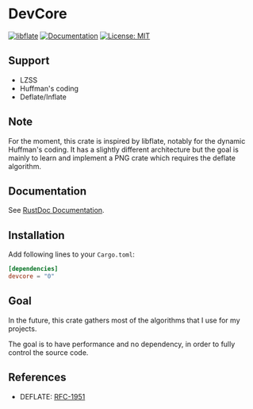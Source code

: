 # DevCore

[![libflate](https://img.shields.io/crates/v/devcore.svg)](https://crates.io/crates/devcore)
[![Documentation](https://docs.rs/devcore/badge.svg)](https://docs.rs/devcore)
[![License: MIT](https://img.shields.io/badge/license-MIT-blue.svg)](LICENSE)

Support
-------

- LZSS
- Huffman's coding
- Deflate/Inflate

Note
----

For the moment, this crate is inspired by libflate, notably for the dynamic Huffman's coding.
It has a slightly different architecture but the goal is mainly to learn and implement a PNG crate which requires the deflate algorithm.

Documentation
-------------

See [RustDoc Documentation](https://docs.rs/devcore).

Installation
------------

Add following lines to your `Cargo.toml`:

```toml
[dependencies]
devcore = "0"
```

Goal
----

In the future, this crate gathers most of the algorithms that I use for my projects. 

The goal is to have performance and no dependency, in order to fully control the source code.

References
----------

- DEFLATE: [RFC-1951](https://tools.ietf.org/html/rfc1951)